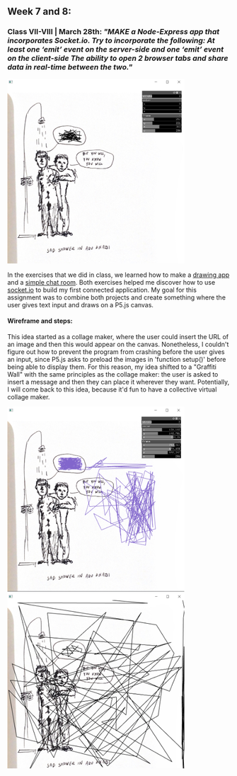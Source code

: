 
## Week 7 and 8:

### Class VII-VIII | March 28th: _"MAKE a Node-Express app that incorporates Socket.io. Try to incorporate the following: At least one ‘emit’ event on the server-side and one ‘emit’ event on the client-side The ability to open 2 browser tabs and share data in real-time between the two."_

<img src="test1.png" width ="400" /> 

In the exercises that we did in class, we learned how to make a [drawing app](https://github.com/MathuraMG/ConnectionsLabSpring22/tree/master/Week_8_Sockets) and a [simple chat room](https://github.com/MathuraMG/ConnectionsLabSpring22/tree/master/Week_9_Sockets). Both exercises helped me discover how to use [socket.io](https://socket.io/docs/v4/) to build my first connected application. My goal for this assignment was to combine both projects and create something where the user gives text input and draws on a P5.js canvas.


#### Wireframe and steps:

This idea started as a collage maker, where the user could insert the URL of an image and then this would appear on the canvas. Nonetheless, I couldn't figure out how to prevent the program from crashing before the user gives an input, since P5.js asks to preload the images in 'function setup()' before being able to display them. For this reason, my idea shifted to a "Graffiti Wall" with the same principles as the collage maker: the user is asked to insert a message and then they can place it wherever they want. Potentially, I will come back to this idea, because it'd fun to have a collective virtual collage maker.

<img src="test2.png" width ="400" /> <img src="test3.png" width ="400" />

